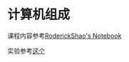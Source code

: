 # **计算机组成**

课程内容参考[RoderickShao's Notebook](https://roderickshao.github.io/RoderickShao_notebook/%E8%AE%A1%E7%AE%97%E6%9C%BA%E5%9F%BA%E7%A1%80%E8%AF%BE/%E8%AE%A1%E7%AE%97%E6%9C%BA%E7%BB%84%E6%88%90/Introduction/)

实验参考[这个](https://github.com/Zahrinas/ZJU_CS_projects/blob/main/%E8%AE%A1%E7%AE%97%E6%9C%BA%E7%BB%84%E6%88%90/LAB1/OExp01-ALU/sources_1/new/SignalExt_32.v)